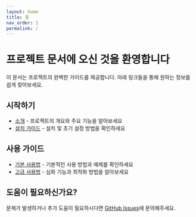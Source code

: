 ```yaml
---
layout: home
title: 홈
nav_order: 1
permalink: /
---
```


# 프로젝트 문서에 오신 것을 환영합니다

이 문서는 프로젝트의 완벽한 가이드를 제공합니다. 아래 링크들을 통해 원하는 정보를 쉽게 찾아보세요.

## 시작하기

- [소개](/getting-started/intro) - 프로젝트의 개요와 주요 기능을 알아보세요
- [설치 가이드](/getting-started/installation) - 설치 및 초기 설정 방법을 확인하세요

## 사용 가이드

- [기본 사용법](/usage/basic) - 기본적인 사용 방법과 예제를 확인하세요
- [고급 사용법](/usage/advanced) - 심화 기능과 최적화 방법을 알아보세요

## 도움이 필요하신가요?

문제가 발생하거나 추가 도움이 필요하시다면 [GitHub Issues](https://github.com/your-repo/issues)에 문의해주세요. 